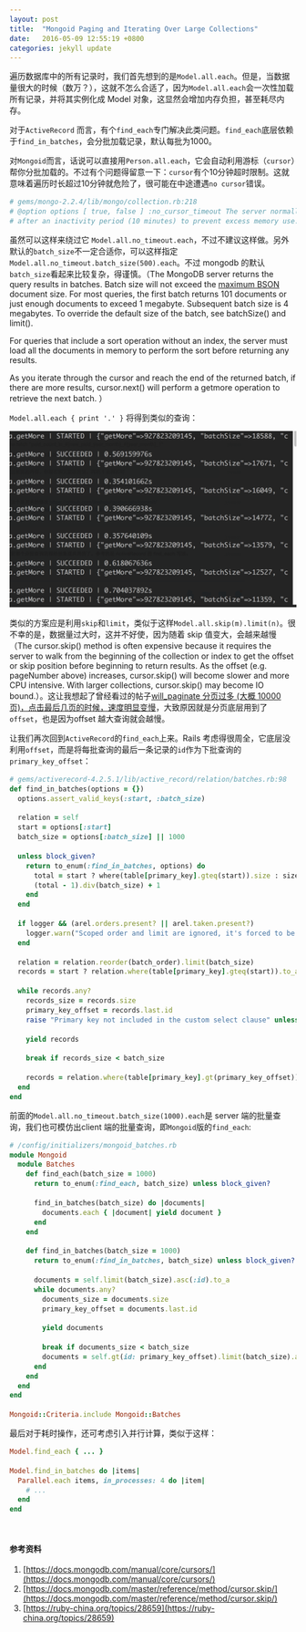 ```yaml
---
layout: post
title:  "Mongoid Paging and Iterating Over Large Collections"
date:   2016-05-09 12:55:19 +0800
categories: jekyll update
---
```


遍历数据库中的所有记录时，我们首先想到的是`Model.all.each`。但是，当数据量很大的时候（数万？），这就不怎么合适了，因为`Model.all.each`会一次性加载所有记录，并将其实例化成 Model 对象，这显然会增加内存负担，甚至耗尽内存。

对于`ActiveRecord` 而言，有个`find_each`专门解决此类问题。`find_each`底层依赖于`find_in_batches`，会分批加载记录，默认每批为1000。

对`Mongoid`而言，话说可以直接用`Person.all.each`，它会自动利用游标（`cursor`）帮你分批加载的。不过有个问题得留意一下：`cursor`有个10分钟超时限制。这就意味着遍历时长超过10分钟就危险了，很可能在中途遭遇`no cursor`错误。

```ruby
# gems/mongo-2.2.4/lib/mongo/collection.rb:218
# @option options [ true, false ] :no_cursor_timeout The server normally times out idle cursors 
# after an inactivity period (10 minutes) to prevent excess memory use. Set this option to prevent that.
```
虽然可以这样来绕过它 `Model.all.no_timeout.each`，不过不建议这样做。另外默认的`batch_size`不一定合适你，可以这样指定`Model.all.no_timeout.batch_size(500).each`。不过 mongodb 的默认`batch_size`看起来比较复杂，得谨慎。（The MongoDB server returns the query results in batches. Batch size will not exceed the [maximum BSON](https://docs.mongodb.com/manual/reference/limits/#limit-bson-document-size) document size. For most queries, the first batch returns 101 documents or just enough documents to exceed 1 megabyte. Subsequent batch size is 4 megabytes. To override the default size of the batch, see batchSize() and limit().

For queries that include a sort operation without an index, the server must load all the documents in memory to perform the sort before returning any results.

As you iterate through the cursor and reach the end of the returned batch, if there are more results, cursor.next() will perform a getmore operation to retrieve the next batch. ）

`Model.all.each { print '.' }` 将得到类似的查询：

![mongodb_batch_size](images/mongodb_batch_size.png)

类似的方案应是利用`skip`和`limit`，类似于这样`Model.all.skip(m).limit(n)`。很不幸的是，数据量过大时，这并不好使，因为随着 skip 值变大，会越来越慢（The cursor.skip() method is often expensive because it requires the server to walk from the beginning of the collection or index to get the offset or skip position before beginning to return results. As the offset (e.g. pageNumber above) increases, cursor.skip() will become slower and more CPU intensive. With larger collections, cursor.skip() may become IO bound.）。这让我想起了曾经看过的帖子[will_paginate 分页过多 (大概 10000 页)，点击最后几页的时候，速度明显变慢](https://ruby-china.org/topics/28659)，大致原因就是分页底层用到了`offset`，也是因为offset 越大查询就会越慢。

让我们再次回到`ActiveRecord`的`find_each`上来。Rails 考虑得很周全，它底层没利用`offset`，而是将每批查询的最后一条记录的`id`作为下批查询的`primary_key_offset`：

```ruby
# gems/activerecord-4.2.5.1/lib/active_record/relation/batches.rb:98
def find_in_batches(options = {})
  options.assert_valid_keys(:start, :batch_size)

  relation = self
  start = options[:start]
  batch_size = options[:batch_size] || 1000

  unless block_given?
    return to_enum(:find_in_batches, options) do
      total = start ? where(table[primary_key].gteq(start)).size : size
      (total - 1).div(batch_size) + 1
    end
  end

  if logger && (arel.orders.present? || arel.taken.present?)
    logger.warn("Scoped order and limit are ignored, it's forced to be batch order and batch size")
  end

  relation = relation.reorder(batch_order).limit(batch_size)
  records = start ? relation.where(table[primary_key].gteq(start)).to_a : relation.to_a

  while records.any?
    records_size = records.size
    primary_key_offset = records.last.id
    raise "Primary key not included in the custom select clause" unless primary_key_offset

    yield records

    break if records_size < batch_size

    records = relation.where(table[primary_key].gt(primary_key_offset)).to_a
  end
end
```
前面的`Model.all.no_timeout.batch_size(1000).each`是 server 端的批量查询，我们也可模仿出client 端的批量查询，即`Mongoid`版的`find_each`:

```ruby
# /config/initializers/mongoid_batches.rb
module Mongoid
  module Batches
    def find_each(batch_size = 1000)
      return to_enum(:find_each, batch_size) unless block_given?

      find_in_batches(batch_size) do |documents|
        documents.each { |document| yield document }
      end
    end

    def find_in_batches(batch_size = 1000)
      return to_enum(:find_in_batches, batch_size) unless block_given?

      documents = self.limit(batch_size).asc(:id).to_a
      while documents.any?
        documents_size = documents.size
        primary_key_offset = documents.last.id

        yield documents

        break if documents_size < batch_size
        documents = self.gt(id: primary_key_offset).limit(batch_size).asc(:id).to_a
      end
    end
  end
end

Mongoid::Criteria.include Mongoid::Batches
```

最后对于耗时操作，还可考虑引入并行计算，类似于这样：

```ruby
Model.find_each { ... }

Model.find_in_batches do |items|
  Parallel.each items, in_processes: 4 do |item|
    # ...
  end
end
```
 
#### 参考资料

1. [https://docs.mongodb.com/manual/core/cursors/](https://docs.mongodb.com/manual/core/cursors/)
2. [https://docs.mongodb.com/master/reference/method/cursor.skip/](https://docs.mongodb.com/master/reference/method/cursor.skip/)
3. [https://ruby-china.org/topics/28659](https://ruby-china.org/topics/28659)
